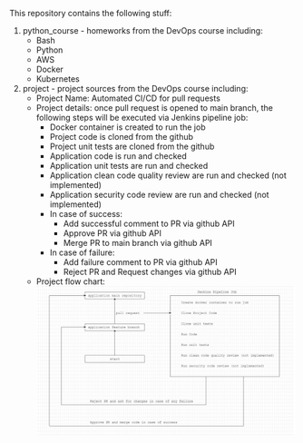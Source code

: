 This repository contains the following stuff:
1. python_course - homeworks from the DevOps course including:
    - Bash
    - Python
    - AWS
    - Docker
    - Kubernetes
2. project - project sources from the DevOps course including:
    - Project Name: Automated CI/CD for pull requests
    - Project details: once pull request is opened to main branch, the following steps will be executed via Jenkins pipeline job:
      - Docker container is created to run the job
      - Project code is cloned from the github
      - Project unit tests are cloned from the github
      - Application code is run and checked
      - Application unit tests are run and checked
      - Application clean code quality review are run and checked (not implemented)
      - Application security code review are run and checked (not implemented)
      - In case of success:
        - Add successful comment to PR via github API
        - Approve PR via github API
        - Merge PR to main branch via github API
      - In case of failure:
        - Add failure comment to PR via github API
        - Reject PR and Request changes via github API
    - Project flow chart:
      ![flow chart](./project/jenkins/project_flow.png)
